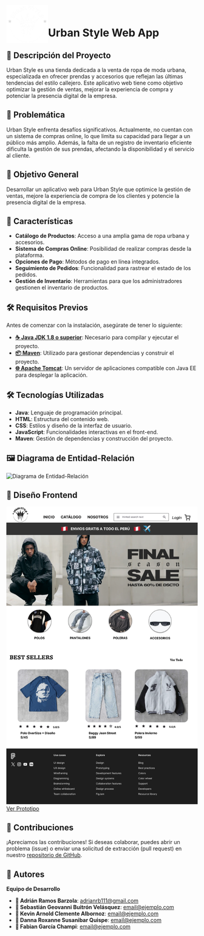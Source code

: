 <img width="110" height="100" align="left" alt="Prueba" src=".assets/logo.png">

<br>

# Urban Style Web App

## 📝 Descripción del Proyecto
Urban Style es una tienda dedicada a la venta de ropa de moda urbana, especializada en ofrecer prendas y accesorios que reflejan las últimas tendencias del estilo callejero. Este aplicativo web tiene como objetivo optimizar la gestión de ventas, mejorar la experiencia de compra y potenciar la presencia digital de la empresa.

## 🚩 Problemática
Urban Style enfrenta desafíos significativos. Actualmente, no cuentan con un sistema de compras online, lo que limita su capacidad para llegar a un público más amplio. Además, la falta de un registro de inventario eficiente dificulta la gestión de sus prendas, afectando la disponibilidad y el servicio al cliente.

## 🎯 Objetivo General
Desarrollar un aplicativo web para Urban Style que optimice la gestión de ventas, mejore la experiencia de compra de los clientes y potencie la presencia digital de la empresa.

## 🔑 Características
- **Catálogo de Productos**: Acceso a una amplia gama de ropa urbana y accesorios.
- **Sistema de Compras Online**: Posibilidad de realizar compras desde la plataforma.
- **Opciones de Pago**: Métodos de pago en línea integrados.
- **Seguimiento de Pedidos**: Funcionalidad para rastrear el estado de los pedidos.
- **Gestión de Inventario**: Herramientas para que los administradores gestionen el inventario de productos.

## 🛠️ Requisitos Previos
Antes de comenzar con la instalación, asegúrate de tener lo siguiente:
- **[☕ Java JDK 1.8 o superior](https://www.oracle.com/java/technologies/javase/javase-jdk8-downloads.html)**: Necesario para compilar y ejecutar el proyecto.
- **[📦 Maven](https://maven.apache.org/download.cgi)**: Utilizado para gestionar dependencias y construir el proyecto.
- **[🌐 Apache Tomcat](https://tomcat.apache.org/)**: Un servidor de aplicaciones compatible con Java EE para desplegar la aplicación.

## 🛠️ Tecnologías Utilizadas
- **Java**: Lenguaje de programación principal.
- **HTML**: Estructura del contenido web.
- **CSS**: Estilos y diseño de la interfaz de usuario.
- **JavaScript**: Funcionalidades interactivas en el front-end.
- **Maven**: Gestión de dependencias y construcción del proyecto.

## 🖼️ Diagrama de Entidad-Relación
![Diagrama de Entidad-Relación](ruta/a/tu/diagrama.png)

## 🎨 Diseño Frontend
![Diseño de la Interfaz](.assets/principal.png)
[Ver Prototipo](https://www.figma.com/design/iGYcEdPROoZ7eYLJHx0zZ2/Untitled?node-id=0-1&t=NC8lq16Ep4zBlZg2-1)

## 🤝 Contribuciones
¡Apreciamos las contribuciones! Si deseas colaborar, puedes abrir un problema (issue) o enviar una solicitud de extracción (pull request) en nuestro [repositorio de GitHub](https://github.com/Erit18/UrbanStyleWebApp).

## 👥 Autores 
**Equipo de Desarrollo**
- **👤 Adrián Ramos Barzola**: [adrianrb111@gmail.com](mailto:adrianrb111@gmail.com)
- **👤 Sebastián Geovanni Buitrón Velásquez**: [email@ejemplo.com](mailto:email@ejemplo.com)
- **👤 Kevin Arnold Clemente Albornoz**: [email@ejemplo.com](mailto:email@ejemplo.com)
- **👤 Danna Roxanne Susanibar Quispe**: [email@ejemplo.com](mailto:email@ejemplo.com)
- **👤 Fabian García Champi**: [email@ejemplo.com](mailto:email@ejemplo.com)
